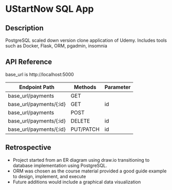 # UStartNow SQL App

## Description

PostgreSQL scaled down version clone application of Udemy. Includes tools such as Docker, Flask, ORM, pgadmin, insomnia

## API Reference

base_url is http://localhost:5000

| Endpoint Path           | Methods   | Parameter |
| -------------           | --------- | --------- |
| base_url/payments       | GET       |           |
| base_url/payments/{:id} | GET       | id        |
| base_url/payments       | POST      |           |
| base_url/payments/{:id} | DELETE    | id        |
| base_url/payments/{:id} | PUT/PATCH | id        |

## Retrospective

* Project started from an ER diagram using draw.io transitioning to database implementation using PostgreSQL.
* ORM was chosen as the course material provided a good guide example to design, implement, and execute
* Future additions would include a graphical data visualization
